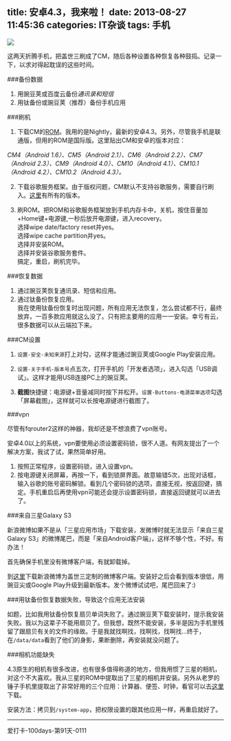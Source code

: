 title: 安卓4.3，我来啦！
date: 2013-08-27 11:45:36
categories: IT杂谈
tags: 手机
---
![](http://ww3.sinaimg.cn/large/5e8cb366jw1e812xd4ow7j214u104q8i.jpg)

这两天折腾手机，把盖世三刷成了CM，随后各种设置各种恢复各种鼓捣。记录一下，以求对得起耽误的这些时间。

<!--more-->

###备份数据
 
 1. 用豌豆荚或百度云备份*通讯录和短信*
 2. 用钛备份或豌豆荚（推荐）备份手机应用

###刷机
 
 1. 下载CM的[ROM](http://wiki.cyanogenmod.org/w/I9300_Info)。我用的是Nightly，最新的安卓4.3。另外，尽管我手机是联通版，但用的ROM是国际版。这里贴出CM和安卓的版本对应：

 *CM4（Android 1.6）、CM5（Android 2.1）、CM6（Android 2.2）、CM7（Android 2.3）、CM9（Android 4.0）、CM10（Android 4.1）、CM10.1（Android 4.2）、CM10.2（Android 4.3）。*

 2. 下载谷歌服务框架。由于版权问题，CM默认不支持谷歌服务，需要自行刷入。[这里](http://goo.im/gapps)有所有的版本。

 3. 刷ROM。把ROM和谷歌服务框架放到手机内存卡中，关机，按住音量加+Home键+电源键,一秒后放开电源键，进入recovery。  
 选择wipe date/factory reset并yes。  
 选择wipe cache partition并yes。  
 选择并安装ROM。  
 选择并安装谷歌服务套件。  
 搞定，重启，刷机完毕。

###恢复数据
 
 1. 通过豌豆荚恢复通讯录、短信和应用。
 2. 通过钛备份恢复应用。  
  我在使用钛备份恢复时出现问题，所有应用无法恢复，怎么尝试都不行，最终放弃，一百多款应用就这么没了。只有把主要用的应用一一安装。幸亏有云，很多数据可以从云端拉下来。

###CM设置
 
 1. `设置-安全-未知来源`打上对勾，这样才能通过豌豆荚或Google Play安装应用。

 2. `设置-关于手机-版本号`点五次，打开手机的「开发者选项」，进入勾选「USB调试」。这样才能用USB连接PC上的豌豆荚。

 3. **截图**快捷键：电源键+音量减同时按下并松开。`设置-Buttons-电源菜单选项`勾选「屏幕截图」，这样就可以长按电源键进行截图了。

###vpn
 
 尽管有fqrouter2这样的神器，我却还是不想浪费了vpn账号。

 安卓4.0以上的系统，vpn要使用必须设置密码锁，很不人道。有网友提出了一个解决方案，我试了试，果然简单好用。

 1. 按照正常程序，设置密码锁，进入设置vpn。
 2. 按电源键关闭屏幕，再按一下，看到锁屏界面。故意输错5次，出现对话框，输入谷歌的账号密码解锁。看到几个密码锁的选项，直接无视，按返回键，搞定。手机重启后再使用vpn可能还会提示设置密码锁，直接返回键就可以进去了。

###来自三星Galaxy S3
 
 新浪微博如果不是从「三星应用市场」下载安装，发微博时就无法显示「来自三星Galaxy S3」的微博尾巴，而是「来自Android客户端」，这样不够个性，不好。有办法！

 首先确保手机里没有微博客户端，有就卸载掉。

 到[这里](http://pan.baidu.com/share/link?shareid=685377599&uk=1661888259)下载新浪微博为盖世三定制的微博客户端。安装好之后会看到版本很低，用豌豆尖或Google Play升级到最新版本。发个微博试试吧，尾巴回来了:)

###用钛备份恢复数据失败，导致这个应用无法安装
 
 如题，比如我用钛备份恢复扇贝单词失败了。通过豌豆荚下载安装时，提示我安装失败。我以为这辈子不能用扇贝了。但我想，既然不能安装，多半是因为手机里残留了跟扇贝有关的文件的缘故。于是我就找啊找，找啊找，找啊找...终于，在`/data/data`看到了他们的身影，果断删除，再安装就没问题了。

###相机功能缺失
 
 4.3原生的相机有很多改进，也有很多值得称道的地方，但我用惯了三星的相机，对这个不大喜欢。我从三星的ROM中提取出了三星的相机并安装。另外从老罗的锤子手机里提取出了非常好用的三个应用：计算器、便签、时钟，看官可以去[这里](http://pan.baidu.com/share/link?uk=1661888259&shareid=1390201726)下载。

 安装方法：拷贝到`/system-app`，把权限设置的跟其他应用一样，再重启就好了。

---
爱打卡-100days-第91天-0111
